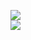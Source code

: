 [![](https://img.shields.io/badge/Made%20With-Github%20Spray-lightgrey.svg?style=for-the-badge&logo=github)](https://github.com/Annihil/github-spray#12635)  
[![](https://i.imgur.com/2DrTn0Z.gif)](https://github.com/Annihil/github-spray)